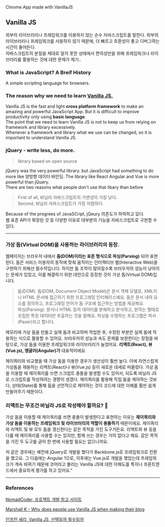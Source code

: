 Chrome App made with VanillaJS

## Vanilla JS

외부의 라이브러리나 프레임워크를 이용하지 않는 순수 자바스크립트를 말한다. 외부의 라이브러리나 프레임워크를 사용하지 않기 때문에, 더 빠르고 호환성이 좋고 디버그하는 시간이 줄어든다.<br />
자바스크립트의 본질을 제대로 알지 못한 상태에서 편의성만을 위해 프레임워크나 라이브러리를 활용하는 것에 대한 문제가 제기..

### What is JavaScript? A Breif History

A simple scripting language for browsers.

### The reason why we need to learn [Vanilla JS.](http://vanilla-js.com/)

Vanilla JS is the fast and light **cross platform framework** to make an amazing and powerful JavaScript App. But it is difficult to improve productivity only using **basic language**.<br />
The point that we need to learn Vanilla JS is not to keep us from relying on framework and library excessively.<br />
Whenever a framework and library what we use can be changed, so it is important to understand Vanilla JS.

<!-- 바닐라 JS는 놀랍고 강력한 자바스크립트 앱을 만들기 위한 빠르고 가벼운 크로스 플랫폼 프레임워크다. 하지만, 기본 언어만으로 높은 생산성을 달성하는 것은 쉽지 않다.

프레임워크나 라이브러리를 무조건 금지하자는 의미가 아니라, 거기에 지나치게 의존하지 말자는 것이 핵심이다.

프레임워크나 라이브러리는 언제든 바뀔 수 있으므로 바닐라 JS에 대한 이해를 중요하게 생각하는 거예요. -->

### jQuery - write less, do more.

> library based on open source

jQuery was the very powerful library. but JavaScript had something to do more like 양방향 데이터 바인딩. The library like React Angular and Vue is more powerful than jQuery.<br />
There are two reasons what people don't use that libary than before

> First of all, 바닐라 자바스크립트의 가변성이 가장 낮다.<br />
> Second, 바닐라 자바스크립트가 가장 저렴하다.

Because of the progrees of JavaSCript, jQeury 의존도가 하락하고 있다.<br />
웹 표준 API가 확장된 것 등 다양한 이유로 대부분의 기능을 자바스크립트로 구현할 수 있다.

---

### 가상 돔(Virtual DOM)을 사용하는 라이브러리의 등장.

웹페이지는 브라우저 내에서 **돔(DOM)이라는 표준 형식으로 파싱(Parsing)** 되어 표현된다. 돔은 서비스 이용자의 동작에 맞춰 움직이는 인터랙티브 웹(Interactive Web)을 구현하기 위해선 필수적입니다. 하지만 돔 조작이 많아질수록 브라우저의 성능이 낮아지는 문제가 있었고, 이를 해결하기 위한 대안으로 등장한 것이 가상 돔(Virtual DOM)입니다.

> 돔(DOM): 돔(DOM, Document Object Model)은 문서 객체 모델로, XML이나 HTML 문서에 접근하기 위한 프로그래밍 인터페이스예요. 돔은 문서 내의 요소를 정의하고, 프로그래밍 언어가 돔 구조에 접근하는 방법을 제공해요.<br/>
> 파싱(Parsing): 문서나 HTML 등의 데이터를 분해하고 분석하고, 원하는 형태로 조립한 특정 데이터만 추출하는 것을 말해요. 파싱을 수행하는 프로그램은 파서(Paser)라고 합니다.

메모리에 가상 돔을 만들고 실제 돔과 비교하며 작업한 후, 수정된 부분은 실제 돔에 적용하는 식으로 활용할 수 있어요. 브라우저의 성능과 속도 문제를 보완한다는 장점을 바탕으로, 가상 돔을 이용한 프레임워크와 라이브러리가 늘었어요. **리액트(React), 뷰(Vue.js), 앵귤러(Angular)가** 대표적이에요.

제이쿼리와 비교했을 때 가상 돔을 이용한 경우가 생산성이 훨씬 높다. 이에 자연스럽게 가상돔을 채용하는 리액트(React)나 뷰(Vue.js) 등이 새로운 대세로 떠올랐다. 가상 돔을 이용할 때 제이쿼리를 쓰면 스크립트 충돌을 발생할 수도 있어서, 되도록 바닐라 JS로 스크립트를 작성하려는 경향이 생겼다. 제이쿼리를 활용해 직접 돔을 제어하는 것보다, 상태(State)를 통해 돔을 선언적으로 제어하는 것이 코드에 대한 이해를 훨씬 쉽게 만들어주기 때문이다.

### 리액트는 무조건 바닐라 JS로 작성해야 할까요? 🤔

가상 돔을 이용할 때 제이쿼리를 쓰면 충돌이 발생한다고 표현하는 이유는 **제이쿼리와 가상 돔을 이용하는 프레임워크 및 라이브러리의 역할이 충돌하기** 때문이에요. 제이쿼리와 리액트 및 뷰 모두 돔을 갱신한다는 같은 목적을 가진 도구거든요. 리액트와 뷰 등을 다룰 때 제이쿼리를 사용할 수는 있지만, 함께 쓰는 경우는 거의 없다고 해요. 같은 목적을 가진 두 도구를 굳이 한 번에 사용할 필요는 없으니까요.

저 같은 경우에는 예전에 jQuery로 개발을 했다가 Backbone.js로 프레임워크로 전환을 했고요. 그 다음에는 Angular 1으로, 이후에는 Vue.js로 개발을 했었는데 프레임워크가 계속 바뀌기 때문에 코어라고 불리는 Vanilla JS에 대한 이해도를 특히나 프론트엔드에서 중요하게 평가를 하고 있어요."

---

### References

[NomadCoder, 프로젝트 개발 참고 사이트](https://nomadcoders.co/javascript-for-beginners/lobby)

[Marshall K - Why does people use Vanilla JS when making their blog](https://marshallku.com/web/%EC%99%9C-%EB%B8%94%EB%A1%9C%EA%B7%B8%EC%97%90-vanilla-js%EB%A5%BC-%EC%82%AC%EC%9A%A9%ED%96%88%EB%82%98)

[인프런 셰리, Vanilla JS, 선택일까 필수일까](https://www.inflearn.com/pages/infmation-56-20221115)
